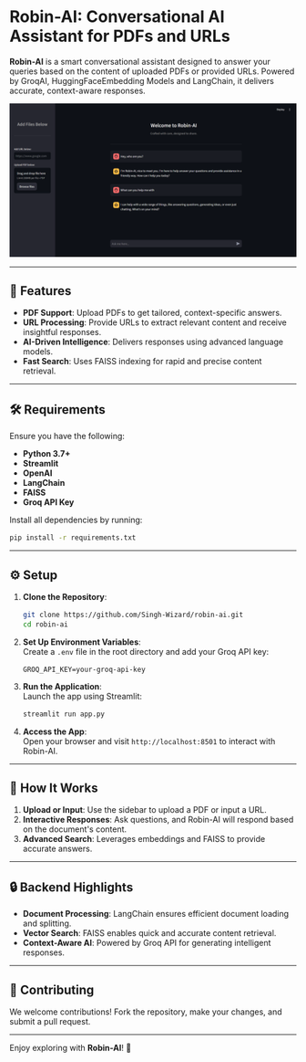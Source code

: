# Robin-AI: Conversational AI Assistant for PDFs and URLs

**Robin-AI** is a smart conversational assistant designed to answer your queries based on the content of uploaded PDFs or provided URLs. Powered by GroqAI, HuggingFaceEmbedding Models and LangChain, it delivers accurate, context-aware responses.

![Robin AI](_storage/robin-ai.png)

---

## 🚀 Features

- **PDF Support**: Upload PDFs to get tailored, context-specific answers.
- **URL Processing**: Provide URLs to extract relevant content and receive insightful responses.
- **AI-Driven Intelligence**: Delivers responses using advanced language models.
- **Fast Search**: Uses FAISS indexing for rapid and precise content retrieval.

---

## 🛠️ Requirements

Ensure you have the following:

- **Python 3.7+**
- **Streamlit**
- **OpenAI**
- **LangChain**
- **FAISS**
- **Groq API Key**

Install all dependencies by running:

```bash
pip install -r requirements.txt  
```

---

## ⚙️ Setup

1. **Clone the Repository**:

   ```bash
   git clone https://github.com/Singh-Wizard/robin-ai.git  
   cd robin-ai  
   ```

2. **Set Up Environment Variables**:\
   Create a `.env` file in the root directory and add your Groq API key:

   ```
   GROQ_API_KEY=your-groq-api-key  
   ```

3. **Run the Application**:\
   Launch the app using Streamlit:

   ```bash
   streamlit run app.py  
   ```

4. **Access the App**:\
   Open your browser and visit `http://localhost:8501` to interact with Robin-AI.

---

## 🫩 How It Works

1. **Upload or Input**: Use the sidebar to upload a PDF or input a URL.
2. **Interactive Responses**: Ask questions, and Robin-AI will respond based on the document's content.
3. **Advanced Search**: Leverages embeddings and FAISS to provide accurate answers.

---

## 🔒 Backend Highlights

- **Document Processing**: LangChain ensures efficient document loading and splitting.
- **Vector Search**: FAISS enables quick and accurate content retrieval.
- **Context-Aware AI**: Powered by Groq API for generating intelligent responses.

---

## 🧵 Contributing

We welcome contributions! Fork the repository, make your changes, and submit a pull request.

---

Enjoy exploring with **Robin-AI**! 🎉